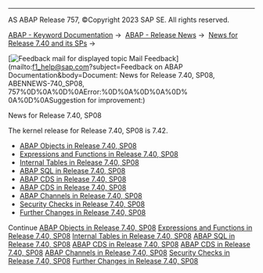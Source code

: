   

* * *

AS ABAP Release 757, ©Copyright 2023 SAP SE. All rights reserved.

[ABAP - Keyword Documentation](javascript:call_link\('abenabap.htm'\)) →  [ABAP - Release News](javascript:call_link\('abennews.htm'\)) →  [News for Release 7.40 and its SPs](javascript:call_link\('abennews-740.htm'\)) → 

 [![](Mail.gif?object=Mail.gif&sap-language=EN "Feedback mail for displayed topic") Mail Feedback](mailto:f1_help@sap.com?subject=Feedback on ABAP Documentation&body=Document: News for Release 7.40, SP08, ABENNEWS-740_SP08, 757%0D%0A%0D%0AError:%0D%0A%0D%0A%0D%
0A%0D%0ASuggestion for improvement:)

News for Release 7.40, SP08

The kernel release for Release 7.40, SP08 is 7.42.

-   [ABAP Objects in Release 7.40, SP08](javascript:call_link\('abennews-740_sp08-abap_objects.htm'\))
-   [Expressions and Functions in Release 7.40, SP08](javascript:call_link\('abennews-740_sp08-expressions.htm'\))
-   [Internal Tables in Release 7.40, SP08](javascript:call_link\('abennews-740_sp08-itab.htm'\))
-   [ABAP SQL in Release 7.40, SP08](javascript:call_link\('abennews-740_sp08-abap_sql.htm'\))
-   [ABAP CDS in Release 7.40, SP08](javascript:call_link\('abennews-740_sp08-abap_cds.htm'\))
-   [ABAP CDS in Release 7.40, SP08](javascript:call_link\('abennews-740_sp08-amdp.htm'\))
-   [ABAP Channels in Release 7.40, SP08](javascript:call_link\('abennews-740_sp08-abap_channels.htm'\))
-   [Security Checks in Release 7.40, SP08](javascript:call_link\('abennews-740_sp08-slin_sec.htm'\))
-   [Further Changes in Release 7.40, SP08](javascript:call_link\('abennews-740_sp08-others.htm'\))

Continue
[ABAP Objects in Release 7.40, SP08](javascript:call_link\('abennews-740_sp08-abap_objects.htm'\))
[Expressions and Functions in Release 7.40, SP08](javascript:call_link\('abennews-740_sp08-expressions.htm'\))
[Internal Tables in Release 7.40, SP08](javascript:call_link\('abennews-740_sp08-itab.htm'\))
[ABAP SQL in Release 7.40, SP08](javascript:call_link\('abennews-740_sp08-abap_sql.htm'\))
[ABAP CDS in Release 7.40, SP08](javascript:call_link\('abennews-740_sp08-abap_cds.htm'\))
[ABAP CDS in Release 7.40, SP08](javascript:call_link\('abennews-740_sp08-amdp.htm'\))
[ABAP Channels in Release 7.40, SP08](javascript:call_link\('abennews-740_sp08-abap_channels.htm'\))
[Security Checks in Release 7.40, SP08](javascript:call_link\('abennews-740_sp08-slin_sec.htm'\))
[Further Changes in Release 7.40, SP08](javascript:call_link\('abennews-740_sp08-others.htm'\))